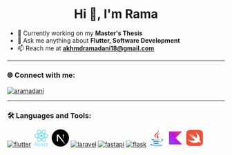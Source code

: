 <h1 align="center">Hi 👋, I'm Rama</h1>

- 🌱 Currently working on my **Master's Thesis**  
- 💬 Ask me anything about **Flutter, Software Development**  
- 📫 Reach me at **akhmdramadani18@gmail.com**

---

<h3 align="left">🌐 Connect with me:</h3>
<p align="left">
  <a href="https://linkedin.com/in/aramadani" target="_blank">
    <img align="center" src="https://raw.githubusercontent.com/rahuldkjain/github-profile-readme-generator/master/src/images/icons/Social/linked-in-alt.svg" alt="aramadani" height="30" width="40" />
  </a>
</p>

---

<h3 align="left">🛠️ Languages and Tools:</h3>
<p align="left"> 
  <a href="https://flutter.dev" target="_blank"><img src="https://www.vectorlogo.zone/logos/flutterio/flutterio-icon.svg" alt="flutter" width="40" height="40"/></a> 
  <a href="https://reactjs.org/" target="_blank"><img src="https://raw.githubusercontent.com/devicons/devicon/master/icons/react/react-original-wordmark.svg" alt="react" width="40" height="40"/></a>
  <a href="https://nextjs.org" target="_blank"><img src="https://raw.githubusercontent.com/devicons/devicon/master/icons/nextjs/nextjs-original.svg" alt="nextjs" width="40" height="40"/></a> 
  <a href="https://laravel.com" target="_blank"><img src="https://upload.wikimedia.org/wikipedia/commons/9/9a/Laravel.svg" alt="laravel" width="40" height="40"/></a>
  <a href="https://fastapi.tiangolo.com" target="_blank"><img src="https://cdn.worldvectorlogo.com/logos/fastapi-1.svg" alt="fastapi" width="40" height="40"/></a>
  <a href="https://flask.palletsprojects.com" target="_blank"><img src="https://upload.wikimedia.org/wikipedia/commons/3/3c/Flask_logo.svg" alt="flask" height="40"/></a>
  <a href="https://www.java.com" target="_blank"><img src="https://raw.githubusercontent.com/devicons/devicon/master/icons/java/java-original.svg" alt="java" width="40" height="40"/></a>
  <a href="https://kotlinlang.org" target="_blank"><img src="https://raw.githubusercontent.com/devicons/devicon/master/icons/kotlin/kotlin-original.svg" alt="kotlin" width="40" height="40"/></a>
  <a href="https://developer.apple.com/swift/" target="_blank"><img src="https://raw.githubusercontent.com/devicons/devicon/master/icons/swift/swift-original.svg" alt="swift" width="40" height="40"/></a>
</p>
